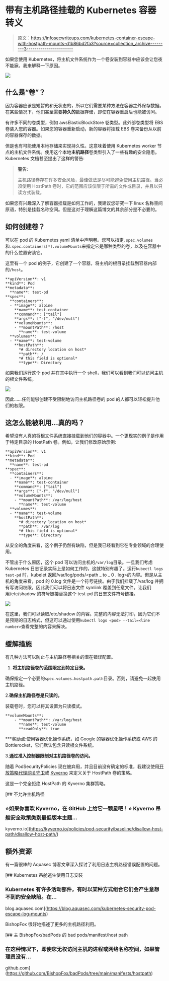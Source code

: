 # 带有主机路径挂载的 Kubernetes 容器转义

> 原文：<https://infosecwriteups.com/kubernetes-container-escape-with-hostpath-mounts-d1b86bd2fa3?source=collection_archive---------3----------------------->

如果您使用 Kubernetes，将主机文件系统作为一个卷安装到容器中应该会让您夜不能寐。我来解释一下原因。

![](img/ba0437eaeb82aaf69781b28520ea0025.png)

## 什么是“卷”？

因为容器应该是短暂的和无状态的，所以它们需要某种方法在容器之外保存数据。在某些情况下，他们甚至需要**持久的**数据存储，即使在容器重启后也能被访问。

有许多不同的卷类型，例如 awsElasticBlockStore 卷类型。此外部卷类型将 EBS 卷装入您的容器。如果您的容器重新启动，新的容器将挂载 EBS 卷来备份从以前的容器保存的数据。

但是也有可能使用本地存储来实现持久性。这意味着使用 Kubernetes worker 节点的主机文件系统。使用这个本地**主机路径**卷类型引入了一些有趣的安全隐患。Kubernetes 文档甚至提出了这样的警告:

> **警告:**
> 
> 主机路径卷存在许多安全风险，最佳做法是尽可能避免使用主机路径。当必须使用 HostPath 卷时，它的范围应该仅限于所需的文件或目录，并且以只读方式装载。

如果您有兴趣深入了解容器挂载是如何工作的，我建议您研究一下 linux 名称空间原语，特别是挂载名称空间。但是这对于理解这篇博文的其余部分是不必要的。

## 如何创建卷？

可以在 pod 的 Kubernetes yaml 清单中声明卷。您可以指定`.spec.volumes`和`.spec.containers[*].volumeMounts`来指定它是哪种类型的卷，以及在容器中的什么位置安装它。

这里有一个 pod 的例子，它创建了一个容器，将主机的根目录挂载到容器内部的`/host`。

```
**apiVersion**: v1
**kind**: Pod
**metadata**:
  **name**: test-pd
**spec**:
  **containers**:  
  - **image**: alpine
    **name**: test-container
    **command**: ["tail"]
    **args**: ["-f", "/dev/null"] 
    **volumeMounts**:
    - **mountPath**: /host
      **name**: test-volume
  **volumes**:
  - **name**: test-volume
    **hostPath**:
      *# directory location on host*
      **path**: /
      *# this field is optional*
      **type**: Directory
```

如果我们运行这个 pod 并在其中执行一个 shell，我们可以看到我们可以访问主机的根文件系统。

![](img/6894564ae79eeba40fed5450da6f4e04.png)

因此……任何能够创建不受限制地访问主机路径卷的 pod 的人都可以轻松提升他们的权限。

## 这怎么能被利用…真的吗？

希望没有人真的将根文件系统直接挂载到他们的容器中。一个更现实的例子是作用于特定目录的 HostPath 卷。例如，让我们修改原始示例:

```
**apiVersion**: v1
**kind**: Pod
**metadata**:
  **name**: test-pd
**spec**:
  **containers**:  
  - **image**: alpine
    **name**: test-container
    **command**: ["tail"]
    **args**: ["-f", "/dev/null"] 
    **volumeMounts**:
    - **mountPath**: /var/log/host
      **name**: test-volume
  **volumes**:
  - **name**: test-volume
    **hostPath**:
      *# directory location on host*
      **path**: /var/log
      *# this field is optional*
      **type**: Directory
```

从安全的角度来看，这个例子仍然有缺陷，但是我已经看到它在专业领域的合理使用。

不管出于什么原因，这个 pod 可以访问主机的`/var/log`目录。一旦我们考虑 Kubernetes 日志记录实际上是如何工作的，这就特别有趣了。运行`kubectl logs test-pd` 时，kubelet 返回/var/log/pods/<path _ to _ 0 . log>的内容。但是从主机的角度来看，pod 的 0.log 文件是一个符号链接。由于我们挂载了/var/log 并拥有写访问权限，因此我们可以将日志文件 symlink 覆盖到任意文件。让我们用/etc/shadow 的符号链接替换这个 test-pd 的日志文件符号链接。

![](img/c2848cb9459917dc0c76be44a9dfcecf.png)

在这里，我们可以读取/etc/shadow 的内容。完整的内容无法打印，因为它们不是预期的日志格式，但这可以通过使用`kubectl logs <pod> --tail=<line number>`查看完整的内容来解决。

## 缓解措施

有几种方法可以防止与主机路径卷相关的潜在错误配置。

1.  **将主机路径卷的范围限定到特定目录。**

确保指定一个必要的`spec.volumes.hostpath.path`目录。否则，请避免一起使用主机路径。

2.**确保主机路径卷是只读的。**

装载卷时，您可以将其设置为只读模式。

```
**volumeMounts**:
    - **mountPath**: /var/log/host
      **name**: test-volume
      **readOnly**: true
```

***奖励点:使用容器优化操作系统，如 Google 的容器优化操作系统或 AWS 的 Bottlerocket，它们默认包含只读根文件系统。

3.**通过准入控制器限制对主机路径卷的访问。**

随着 PodSecurityPolicies 现在被弃用，并且目前没有确定的标准，我建议使用[开放策略代理网关守卫](https://github.com/open-policy-agent/gatekeeper)或 [Kyverno](https://kyverno.io/) 来定义关于 HostPath 卷的策略。

这是一个完全拒绝 HostPath 的 Kyverno 集群策略。

 [## 不允许主机路径

### ⭐️如果你喜欢 Kyverno，在 GitHub 上给它一颗星吧！⭐️ Kyverno 吊舱安全政策类别最低版本主题…

kyverno.io](https://kyverno.io/policies/pod-security/baseline/disallow-host-path/disallow-host-path/) 

## 额外资源

有一篇很棒的 Aquasec 博客文章深入探讨了利用日志主机路径错误配置的问题。

[](https://blog.aquasec.com/kubernetes-security-pod-escape-log-mounts) [## Kubernetes 吊舱逃生使用日志安装

### Kubernetes 有许多活动部件，有时以某种方式组合它们会产生意想不到的安全缺陷。在…

blog.aquasec.com](https://blog.aquasec.com/kubernetes-security-pod-escape-log-mounts) 

BishopFox 很好地描述了更多的主机路径利用。

[](https://github.com/BishopFox/badPods/tree/main/manifests/hostpath) [## 主 BishopFox/badPods 的 bad pods/manifest/host path

### 在这种情况下，即使您无权访问主机的进程或网络名称空间，如果管理员没有…

github.com](https://github.com/BishopFox/badPods/tree/main/manifests/hostpath)